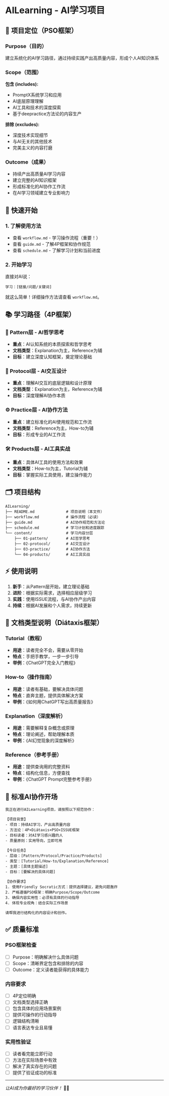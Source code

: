 # AILearning - AI学习项目

## 🎯 项目定位（PSO框架）

### Purpose（目的）
建立系统化的AI学习路径，通过持续实践产出高质量内容，形成个人AI知识体系

### Scope（范围）
**包含 (includes):**
- PromptX系统学习和应用
- AI底层原理理解  
- AI工具和技术的深度探索
- 基于deepractice方法论的内容生产

**排除 (excludes):**
- 深度技术实现细节
- 与AI无关的其他技术
- 完美主义的内容打磨

### Outcome（成果）
- 持续产出高质量AI学习内容
- 建立完整的AI知识框架
- 形成标准化的AI协作工作流
- 在AI学习领域建立专业影响力

## 🚀 快速开始

### 1. 了解使用方法
- 查看 `workflow.md` - 学习操作流程（重要！）
- 查看 `guide.md` - 了解4P框架和协作规范  
- 查看 `schedule.md` - 了解学习计划和当前进度

### 2. 开始学习
直接对AI说：
```
学习：[链接/问题/关键词]
```

就这么简单！详细操作方法请查看 `workflow.md`。

## 📚 学习路径（4P框架）

### 🧠 Pattern层 - AI哲学思考
- **重点**：AI认知系统的本质探索和哲学思考
- **文档类型**：Explanation为主，Reference为辅
- **目标**：建立深度认知框架，奠定理论基础

### 🔗 Protocol层 - AI交互设计
- **重点**：理解AI交互的底层逻辑和设计原理
- **文档类型**：Explanation为主，Reference为辅
- **目标**：深度理解AI协作本质

### ⚙️ Practice层 - AI协作方法
- **重点**：建立标准化的AI使用规范和工作流
- **文档类型**：Reference为主，How-to为辅
- **目标**：形成专业的AI工作流

### 🛠️ Products层 - AI工具实战
- **重点**：具体AI工具的使用方法和效果
- **文档类型**：How-to为主，Tutorial为辅
- **目标**：掌握实际工具使用，建立操作能力

## 🗂️ 项目结构

```
AILearning/
├── README.md              # 项目说明（本文件）
├── workflow.md            # 操作流程（必读）
├── guide.md               # AI协作规范和方法论
├── schedule.md            # 学习计划和进度跟踪
└── content/               # 学习内容分层
    ├── 01-pattern/        # AI哲学思考
    ├── 02-protocol/       # AI交互设计
    ├── 03-practice/       # AI协作方法
    └── 04-products/       # AI工具实战
```

## ⚡ 使用说明

1. **新手**：从Pattern层开始，建立理论基础
2. **进阶**：根据实际需求，选择相应层级学习
3. **实践**：使用ISSUE流程，与AI协作产出内容
4. **持续**：根据AI发展和个人需求，持续更新

## 📝 文档类型说明（Diátaxis框架）

### Tutorial（教程）
- **用途**：读者完全不会，需要从零开始
- **特点**：手把手教学，一步一步引导
- **举例**：《ChatGPT完全入门教程》

### How-to（操作指南）
- **用途**：读者有基础，要解决具体问题  
- **特点**：直奔主题，提供具体解决方案
- **举例**：《如何用ChatGPT写出高质量报告》

### Explanation（深度解析）
- **用途**：需要解释复杂概念或原理
- **特点**：理论阐述，帮助理解本质
- **举例**：《AI幻觉现象的深度解析》

### Reference（参考手册）
- **用途**：提供查询用的完整资料
- **特点**：结构化信息，方便查找
- **举例**：《ChatGPT Prompt完整参考手册》

## 🎯 标准AI协作开场

```
我正在进行AILearning项目，请按照以下规范协作：

【项目背景】
- 项目：持续AI学习，产出高质量内容
- 方法论：4P×Diátaxis×PSO×ISSUE框架
- 目标读者：对AI学习感兴趣的人
- 质量原则：实用导向，立即可用

【今日任务】
- 层级：[Pattern/Protocol/Practice/Products]
- 类型：[Tutorial/How-to/Explanation/Reference]  
- 主题：[具体主题描述]
- 目标：[要解决的具体问题]

【协作要求】
1. 使用Friendly Socratic方式：提供选择建议，避免问题轰炸
2. 严格遵循PSO框架：明确Purpose/Scope/Outcome
3. 确保内容实用性：必须有具体的行动指导
4. 体现专业视角：结合实际工作场景

请帮我进行结构化的内容设计和创作。
```

## ✅ 质量标准

### PSO框架检查
- [ ] Purpose：明确解决什么具体问题
- [ ] Scope：清晰界定包含和排除的内容
- [ ] Outcome：定义读者能获得的具体能力

### 内容要求
- [ ] 4P定位明确
- [ ] 文档类型选择正确
- [ ] 包含具体的应用场景案例
- [ ] 提供可操作的行动指导
- [ ] 逻辑结构清晰
- [ ] 语言表达专业且易懂

### 实用性验证
- [ ] 读者看完能立即行动
- [ ] 方法在实际场景中有效
- [ ] 解决了真实存在的问题
- [ ] 提供了验证成功的标准

---
*让AI成为你最好的学习伙伴！* 🤖✨